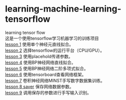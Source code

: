 # learning-machine-learning-tensorflow
learning tensor flow  
这是一个使用tensorflow学习机器学习的训练项目  
<a href="https://github.com/boyoffreedom/learning-machine-learning-tensorflow/blob/master/lesson%2001.py">lesson 1</a> 使用单个神经元直线拟合。  
<a href="https://github.com/boyoffreedom/learning-machine-learning-tensorflow/blob/master/lesson%2002.py">lesson 2</a> 选择tensorflow的运行平台（CPU/GPU）。  
<a href="https://github.com/boyoffreedom/learning-machine-learning-tensorflow/blob/master/lesson%2003.py">lesson 3</a> 使用placehold传递参数。  
<a href="https://github.com/boyoffreedom/learning-machine-learning-tensorflow/blob/master/lesson%2004.py">lesson 4</a> 使用BP神经网络直线拟合。  
<a href="https://github.com/boyoffreedom/learning-machine-learning-tensorflow/blob/master/lesson%2005.py">lesson 5</a> 使用BP神经网络二阶多项式拟合。  
<a href="https://github.com/boyoffreedom/learning-machine-learning-tensorflow/blob/master/lesson%2006.py">lesson 6</a> 使用tensorboard查看网络框架。  
<a href="https://github.com/boyoffreedom/learning-machine-learning-tensorflow/blob/master/lesson%2007.py">lesson 7</a> 卷积神经网络MINST手写数字数据集训练。  
<a href="https://github.com/boyoffreedom/learning-machine-learning-tensorflow/blob/master/lesson%2008.py">lesson 8 saver</a> 保存网络数据参数。  
<a href="https://github.com/boyoffreedom/learning-machine-learning-tensorflow/blob/master/lesson%2009.py">lesson 9</a> 调用保存的参数进行手写输入识别。  
